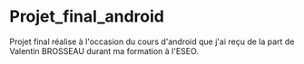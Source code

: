 # Projet_final_android
Projet final réalise à l'occasion du cours d'android que j'ai reçu de la part de Valentin BROSSEAU durant ma formation à l'ESEO.
